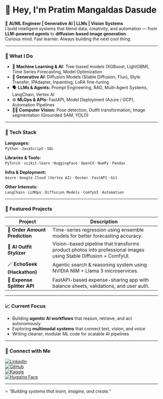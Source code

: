 # 👋 Hey, I'm Pratim Mangaldas Dasude  

🚀 **AI/ML Engineer | Generative AI | LLMs | Vision Systems**  
I build intelligent systems that blend data, creativity, and automation — from **LLM-powered agents** to **diffusion-based image generation**.  
Curious mind. Fast learner. Always building the next cool thing.  

---

### 🧠 What I Do
- 🤖 **Machine Learning & AI:** Tree-based models (XGBoost, LightGBM), Time Series Forecasting, Model Optimization  
- 🧩 **Generative AI:** Diffusion Models (Stable Diffusion, Flux), Style Transfer, IPAdapter, Inpainting, LoRA fine-tuning  
- 🗣️ **LLMs & Agents:** Prompt Engineering, RAG, Multi-Agent Systems, LangChain, Vertex AI  
- ⚙️ **MLOps & APIs:** FastAPI, Model Deployment (Azure / GCP), Automation Pipelines  
- 🧍‍♂️ **Computer Vision:** Pose detection, Outfit transformation, Image segmentation (Grounded SAM, YOLO)  

---

### 🧰 Tech Stack

**Languages:**  
`Python` · `JavaScript` · `SQL`  

**Libraries & Tools:**  
`PyTorch` · `scikit-learn` · `HuggingFace` · `OpenCV` · `NumPy` · `Pandas`  

**Infra & Deployment:**  
`Azure` · `Google Cloud (Vertex AI)` · `Docker` · `FastAPI` · `Git`  

**Other Interests:**  
`LangChain` · `LLMOps` · `Diffusion Models` · `ComfyUI` · `Automation`  

---

### 🧩 Featured Projects
| Project | Description |
|----------|--------------|
| 🧠 **Order Amount Prediction** | Time-series regression using ensemble models for better forecasting accuracy. |
| 👕 **AI Outfit Stylizer** | Vision-based pipeline that transforms product photos into professional images using Stable Diffusion + ComfyUI. |
| 🪄 **EchoSeek (Hackathon)** | Agentic search & reasoning system using NVIDIA NIM + Llama 3 microservices. |
| 🧾 **Expense Splitter API** | FastAPI-based expense-sharing app with balance sheets, validations, and user auth. |

---

### 📈 Current Focus
- Building **agentic AI workflows** that reason, retrieve, and act autonomously  
- Exploring **multimodal systems** that connect text, vision, and voice  
- Writing cleaner, modular ML code for scalable AI pipelines  

---

### 🧭 Connect with Me
[![LinkedIn](https://img.shields.io/badge/LinkedIn-0A66C2?style=for-the-badge&logo=linkedin&logoColor=white)](https://linkedin.com/in/pratim-dasude)  
[![GitHub](https://img.shields.io/badge/GitHub-181717?style=for-the-badge&logo=github&logoColor=white)](https://github.com/pratim-dasude)  
[![Kaggle](https://img.shields.io/badge/Kaggle-20BEFF?style=for-the-badge&logo=kaggle&logoColor=white)](https://www.kaggle.com/pratimdasude)  
[![Hugging Face](https://img.shields.io/badge/HuggingFace-FCC624?style=for-the-badge&logo=huggingface&logoColor=black)](https://huggingface.co/pratim-dasude)  

---

⭐ *"Building systems that learn, imagine, and create."*  

